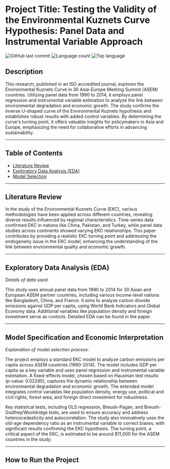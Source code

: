# Project Title: Testing the Validity of the Environmental Kuznets Curve Hypothesis: Panel Data and Instrumental Variable Approach

![GitHub last commit](https://img.shields.io/github/last-commit/[YourGitHubUsername]/[YourRepoName])
![Language count](https://img.shields.io/github/languages/count/[YourGitHubUsername]/[YourRepoName])
![Top language](https://img.shields.io/github/languages/top/[YourGitHubUsername]/[YourRepoName])

## Description
This research, published in an ISO accredited journal, explores the Environmental Kuznets Curve in 30 Asia-Europe Meeting Summit (ASEM) countries. Utilizing panel data from 1990 to 2014, it employs panel regression and instrumental variable estimation to analyze the link between environmental degradation and economic growth. The study confirms the inverse U-shaped curve of the Environmental Kuznets hypothesis and establishes robust results with added control variables. By determining the curve's turning point, it offers valuable insights for policymakers in Asia and Europe, emphasizing the need for collaborative efforts in advancing sustainability.

---

## Table of Contents
- [Literature Review](#literature-review)
- [Exploratory Data Analysis (EDA)](#exploratory-data-analysis-eda)
- [Model Selection](#model-specification-and-economic-interpretation)
---

## Literature Review
In the study of the Environmental Kuznets Curve (EKC), various methodologies have been applied across different countries, revealing diverse results influenced by regional characteristics. Time-series data confirmed EKC in nations like China, Pakistan, and Turkey, while panel data studies across continents showed varying EKC relationships. This paper contributes by providing a realistic EKC turning point and addressing the endogeneity issue in the EKC model, enhancing the understanding of the link between environmental quality and economic growth.

---

## Exploratory Data Analysis (EDA)
*Details of data used.*

This study uses annual panel data from 1990 to 2014 for 30 Asian and European ASEM partner countries, including various income-level nations like Bangladesh, China, and France. It aims to analyze carbon dioxide emissions against GDP per capita, using World Bank Indicators and Global Economy data. Additional variables like population density and foreign investment serve as controls. Detailed EDA can be found in the paper.

---
## Model Specification and Economic Interpretation
*Explanation of model selection process.*

The project employs a standard EKC model to analyze carbon emissions per capita across ASEM countries (1990-2014). The model includes GDP per capita as a key variable and uses panel regression and instrumental variable estimation. A fixed-effects model, chosen based on Hausman test results (p-value: 0.02295), captures the dynamic relationship between environmental degradation and economic growth. The extended model integrates control variables like population density, energy use, political and civil rights, forest area, and foreign direct investment for robustness.

Key statistical tests, including OLS regression, Breush-Pagan, and Breush-Godfrey/Wooldridge tests, are used to ensure accuracy and address heteroscedasticity and autocorrelation. The study also innovatively uses the old-age dependency ratio as an instrumental variable to correct biases, with significant results confirming the EKC hypothesis. The turning point, a critical aspect of the EKC, is estimated to be around $11,000 for the ASEM countries in the study.

---
## How to Run the Project
